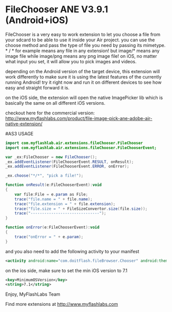 # FileChooser ANE V3.9.1 (Android+iOS)
FileChooser is a very easy to work extension to let you choose a file from your sdcard to be able to use it inside your Air project. you can use the choose method and pass the type of file you need by passing its mimetype. * / * for example means any file in any extension! but image/* means any image file while image/png means any png image file! on iOS, no matter what input you set, it will allow you to pick images and videos.

depending on the Android version of the target device, this extension will work differently to make sure it is using the latest features of the currently running Android! try it right now and run it on different devices to see how easy and straight forward it is.

on the iOS side, the extension will open the native ImagePicker lib which is basically the same on all different iOS versions.

checkout here for the commercial version: http://www.myflashlabs.com/product/file-image-pick-ane-adobe-air-native-extension/

#AS3 USAGE
```actionscript
import com.myflashlab.air.extensions.fileChooser.FileChooser
import com.myflashlab.air.extensions.fileChooser.FileChooserEvent;

var _ex:FileChooser = new FileChooser();
_ex.addEventListener(FileChooserEvent.RESULT, onResult);
_ex.addEventListener(FileChooserEvent.ERROR, onError);

_ex.choose("*/*", "pick a file!");

function onResult(e:FileChooserEvent):void
{
	var file:File = e.param as File;
	trace("file.name = " + file.name);
	trace("file.extension = " + file.extension);
	trace("file.size = " + FileSizeConvertor.size(file.size));
	trace("------------------------------");
}

function onError(e:FileChooserEvent):void
{
	trace("onError = " + e.param);
}
```

and you also need to add the following activity to your manifest

```xml
<activity android:name="com.doitflash.fileBrowser.Chooser" android:theme="@style/Theme.Transparent" />
```

on the ios side, make sure to set the min iOS version to 7.1
```xml
<key>MinimumOSVersion</key>
<string>7.1</string>
```

Enjoy,
MyFlashLabs Team

Find more extensions at http://www.myflashlabs.com